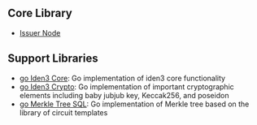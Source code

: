 ## Core Library

- [Issuer Node](https://github.com/0xPolygonID/issuer-node)
 
## Support Libraries
 
- <a href="https://github.com/iden3/go-iden3-core" target="_blank">go Iden3 Core</a>: Go implementation of iden3 core functionality  
- <a href="https://github.com/iden3/go-iden3-crypto" target="_blank">go Iden3 Crypto</a>: Go implementation of important cryptographic elements including baby jubjub key, Keccak256, and poseidon 
- <a href="https://github.com/iden3/go-merkletree-sql" target="_blank">go Merkle Tree SQL</a>: Go implementation of Merkle tree based on the library of circuit templates
